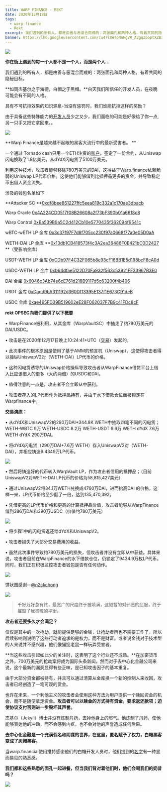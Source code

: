 ```yaml
---
title: WARP FINANCE - REKT
date: 2020年12月18日
tags:
  - warp finance
  - Rekt
excerpt: 我们遇到的所有人，都是由善与恶混合而成的：两张面孔和两种人格，有着共同的隐秘目标。如同杰基尔之于海德，白帽之于黑帽。具有不可抗拒效果的知识源泉-当没有惩罚时，我们谁能抗拒这样的奖励？
banner: https://lh6.googleusercontent.com/cu47l8eTpNnHgVR_A2gq2boptXZBIIFHI0yO9ptnxWEDwjkAjVTH4vKPdrbsAe2nQZQNtz2YLiEfEb-UpPVg2-Mqk1kh3U-mxquiJZTn8TD1DsjtBVAdSPDvu0rB08TjRGmdycBP
---
```


![](https://lh6.googleusercontent.com/cu47l8eTpNnHgVR_A2gq2boptXZBIIFHI0yO9ptnxWEDwjkAjVTH4vKPdrbsAe2nQZQNtz2YLiEfEb-UpPVg2-Mqk1kh3U-mxquiJZTn8TD1DsjtBVAdSPDvu0rB08TjRGmdycBP)

**你在街上遇到的每一个人都不是一个人，而是两个人...**

我们遇到的所有人，都是由善与恶混合而成的：两张面孔和两种人格，有着共同的隐秘目标。

**如同杰基尔之于海德，白帽之于黑帽。**白天我们所信任的开发人员，在夜晚可能会有不同的人格。

具有不可抗拒效果的知识源泉-当没有惩罚时，我们谁能抗拒这样的奖励？

由于具备这些特殊能力的[开发人员](https://twitter.com/warpfinance/status/1339751978977685507?s=20)少之又少，我们面临的可能是好像给了你一点,另一只手又把它拿回来。。 

![](https://lh4.googleusercontent.com/yCI9vRUEqPRtw70zfTEfCnYowW-jMvvCppKOPyd5zUqbEHbw1JSxd6Y4y8QcMZyTBkx0xJ4RSNz0Wm-Z7FQH2q91pQtT3D22yYXLt8CEVsXs5DCan0KRcxFViCGBwTBDHsH-QTCm)

**Warp Finance是越来越不起眼的黑客大流行中的最新受害者。 **

一个通过 Tornado cash只用一个ETH注资的[账户](https://ethtx.info/mainnet/0x8bb8dc5c7c830bac85fa48acad2505e9300a91c3ff239c9517d0cae33b595090)，签定了一份合约，从Uniswap闪电换取了1.8亿美元，从dYdX闪电贷了5100万美元。

利用这种技术，攻击者能够移除780万美元的DAI，这得益于Warp.finance依赖脆弱的Uniswap LP代币价格。这使他们能够借到比抵押品更多的资金，并导致稳定币出借人资金流失。

涉及的钱包名单如下

**Attacker SC **[0xdf8bee861227ffc5eea819c332a1c170ae3dbacb](https://etherscan.io/address/0xdf8bee861227ffc5eea819c332a1c170ae3dbacb)

Warp Oracle [0x4A224CD0517f08B26608a2f73bF390b01a6618c8](https://etherscan.io/address/0x4A224CD0517f08B26608a2f73bF390b01a6618c8)

Warp Control [0xBa539B9a5C2d412Cb10e5770435f362094f9541c](https://etherscan.io/address/0xBa539B9a5C2d412Cb10e5770435f362094f9541c)

wBTC-wETH LP 金库 [0x3c37f97F7d8f705cc230f97a0668f77a0e05D0aA](https://etherscan.io/address/0x3c37f97F7d8f705cc230f97a0668f77a0e05D0aA)

WETH-DAI LP 金库 **[0x13db1CB418573f4c3A2ea36486F0E421bC0D2427](https://etherscan.io/address/0x13db1CB418573f4c3A2ea36486F0E421bC0D2427) **（受影响金库）

USDT-WETH LP 金库 [0xCDb97F4C32F065b8e93cF16BB1E5d198bcF8cA0d](https://etherscan.io/address/0xCDb97F4C32F065b8e93cF16BB1E5d198bcF8cA0d)

USDC-WETH LP 金库 [0xb64dfae5122D70Fa932f563c53921FE33967B3E0](https://etherscan.io/address/0xb64dfae5122D70Fa932f563c53921FE33967B3E0)

DAI 金库 [0x6046c3Ab74e6cE761d218B9117d5c63200f4b406](https://etherscan.io/address/0x6046c3Ab74e6cE761d218B9117d5c63200f4b406)

USDT 金库 [0xDadd9bA311192d360Df13395E137f1E673C91deB](https://etherscan.io/address/0xDadd9bA311192d360Df13395E137f1E673C91deB)

USDC 金库 [0xae465FD39B519602eE28F062037F7B9c41FDc8cF](https://etherscan.io/address/0xae465FD39B519602eE28F062037F7B9c41FDc8cF)

**rekt OPSEC向我们提供了以下概要**

•	WarpFinance被利用，从其金库（WarpVaultSC）中抽走了约780万美元的DAI/USDC。

•	攻击是在2020年12月17日晚上10:24:41+UTC（[交易](https://ethtx.info/mainnet/0x8bb8dc5c7c830bac85fa48acad2505e9300a91c3ff239c9517d0cae33b595090)）发起的，

•	此次事件的根本原因是使用了基于AMM的预言机（Uniswap），这使得攻击者得以操纵UniswapV2对（WETH-DAI）LP代币的价格。

•	这种闪电贷诱导的Uniswap价格操纵导致攻击者从WarpFinance借贷平台上借入比应该借入的更多（大约两倍）的USDC和DAI。

•	值得注意的一点是，攻击者不会立即从中获利。

•	攻击者存入的LP代币作为抵押品持有，并由于水下借款仓位而被锁定在Warpfinance中。

**交易演练：**

•	从dYdX和UniswapV2的290万DAI+344.8K WETH中抽取四笔不同的闪电贷；WETH-WBTC 9万 WETH-USDC 8.2万 WETH-USDT 9.6万 WETH dYdX 7.6万 WETH dYdX 290万DAI。

•	将dYdX闪电贷（290万DAI+7.6万 WETH）存入UniswapV2对（WETH-DAI），并相应铸造9.4349万LP代币。

![](https://lh6.googleusercontent.com/D0Q0LzrWP7qJncRlvHLcnvIa-K8Kb1EY4Y92q92DYz9AIGLah2JcK4z6Qi04otZ4jxFxoPonvXi_WEIaa0jb8L6rUa4iojgNmgYZJd78KkM0b_K2WAPiR0WdnwJls47UjFZeRbGF)
 
•	然后将铸造好的代币转入WarpVault LP，作为攻击者信用的抵押品；（目前UniswapV2对WETH-DAI LP代币的价格为58,815,427美元）

•	通过UniswapV2将34.1万WETH兑换成4760万DAI，进而抬高DAI 的价格，这样一来，LP代币价格至少翻了一倍，达到135,470,392。

•	凭借更高的LP代币价格和更高的计算抵押品价值，攻击者能够从WarpFinance借到386万DAI和390万USDC（价值约780万美元）

![](https://lh3.googleusercontent.com/FjOa_KgUH2BZFUxv8Azyh_S78EXf7xp-olHSuxbJh01qwZsMnF3LUF0wV9KarNpD_MHnYRYHKZXJiTb5NphmKhjh94eJyG-iUDjjNUZYSBS1V80108K35p0U9qKaO8rL8e8cnrAz)
 
•	将步骤1中的闪电贷返还给dYdX和UniswapV2。

•	攻击者损失了大部分交易费用的收益。

•	虽然此次事件导致约780万美元的损失，但攻击者并没有立即从中获益。具体来说，攻击者目前在WarpFinance的水下借款仓位，仍锁定了9434.9万枚LP代币。同时，我们正在积极监控攻击者钱包是否有任何动作。

![](https://lh3.googleusercontent.com/TL9LpgYGa--08j2t5KRVvWfLi_PtVpV68f_qFni86PIM4WHuKEhl33Tz56_XiwevCYzfHcd2s7Ih0xdYoXSut2_m6_nGY1KnELgiONcDVQ5Kd_3z-Cnn8w3pg7odfJgKkfuNFMEN)

饼状图感谢--[@n2ckchong](https://twitter.com/n2ckchong/status/1339727569436901378?s=20) 

![](https://lh4.googleusercontent.com/OvaHZqCaAJMaoW7BBHoXtkmw8zPc4ZuYeeMcGpk5OeFJoZc5IDqi7HWIsclDhvs_281kepFEmKQjsbt2ZVkB7O6LwVtRfqrKNNswRznJAZmj9YOkRGNmVFwgn17UlOtUwVZ_mIZQ)
 
> 千好万好总有终，最宽广的尺度终于被填满，这短暂的对邪恶的屈服，终于摧毁了我灵魂的平衡。

**攻击者还要多久才会满足？**

仅仅是其中的一次抢劫，就能提供足够的金钱，让抢劫者再也不需要工作了，所以后续影响则说明了这些行动者追求的是权力，而不是财富。或者说金钱对于技术型的人来说并不感兴趣，他们像猫捉老鼠一样玩弄受害者。

**当这些攻击引起如此少的关注时，这表明了这个行业还不成熟。**在加密货币之外，700万美元的抢劫案将成为国际头条新闻，然而对于去中心化金融公司来说，这个最新的漏洞显得有些乏味，是已知攻击因子的基本重复。

由于大部分资金都被持有，并且可以通过清算从金库换一个新的控制人来收回，攻击者已经创造了一笔可观的赏金。

也许在未来，一个利他主义的攻击者会使用这种方法为用户提供一个赎回资金的机会，而不是随便拿走资金。**攻击者可以以赎金的方式持有资金，要求返还款项；迫使协议支付否则进一步毁坏其声誉。**

杰基尔（Jekyll）博士并没有炼制丹药，去掉他身上的邪气。他炼制了丹药，使他能够表达他的冲动，而不会感到内疚，也不会对他的声誉造成任何后果。

**去中心化金融是一个充满假名和阴谋的世界，在这里，匿名赋予了权力，白帽黑客变成了灰帽黑客。**

当warp.financial使用推特感谢他们的白帽开发人员时，他们提到的[名字](https://twitter.com/warpfinance/status/1339751978977685507?s=20)有一种显而易见的熟悉感。

**我们都和这些熟悉的面孔一起进餐，但当我们背对着他们时，他们会喝我们的奶昔吗？**

![](https://lh6.googleusercontent.com/G8QlXjqEUXZq0bbcMpE2TDey6BmRdSY49EEHs1z1vEjA-Lg0_aAl-CVI-KGXXIsHAf3RjyLfKyFWyb69Bf-E_HOx2a_Jz_V5EuSDN0YEQ5euqOEdNANHHDb_Q5Mq6la5bGn_xI76)
